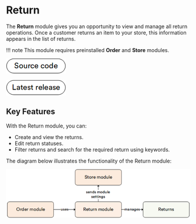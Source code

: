 # Return

The **Return** module gives you an opportunity to view and manage all return operations. Once a customer returns an item to your store, this information appears in the list of returns.

!!! note
    This module requires preinstalled **Order** and **Store** modules.

[![Source code](media/source_code.png)](https://github.com/VirtoCommerce/vc-module-return)

[![Download](media/latest_release.png)](https://github.com/VirtoCommerce/vc-module-return/releases)


## Key Features

With the Return module, you can:

* Create and view the returns.
* Edit return statuses.
* Filter returns and search for the required return using keywords. 

The diagram below illustrates the functionality of the Return module:

![Key entities](media/key-entities.png)


